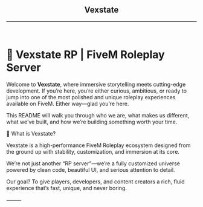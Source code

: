 <div align="center">
  <h2>Vexstate</h2>
</div>
<hr />
<br />

# 💠 Vexstate RP | FiveM Roleplay Server

Welcome to **Vexstate**, where immersive storytelling meets cutting-edge development. If you’re here, you’re either curious, ambitious, or ready to jump into one of the most polished and unique roleplay experiences available on FiveM. Either way—glad you’re here.

This README will walk you through who we are, what makes us different, what we’ve built, and how we’re building something worth your time.

🚀 What is Vexstate?

Vexstate is a high-performance FiveM Roleplay ecosystem designed from the ground up with stability, customization, and immersion at its core.

We’re not just another “RP server”—we’re a fully customized universe powered by clean code, beautiful UI, and serious attention to detail.

Our goal? To give players, developers, and content creators a rich, fluid experience that’s fast, unique, and never boring.

⸻

